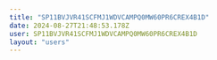 ```yaml
---
title: "SP11BVJVR41SCFMJ1WDVCAMPQ0MW60PR6CREX4B1D"
date: 2024-08-27T21:48:53.178Z
user: SP11BVJVR41SCFMJ1WDVCAMPQ0MW60PR6CREX4B1D
layout: "users"
---
```

    